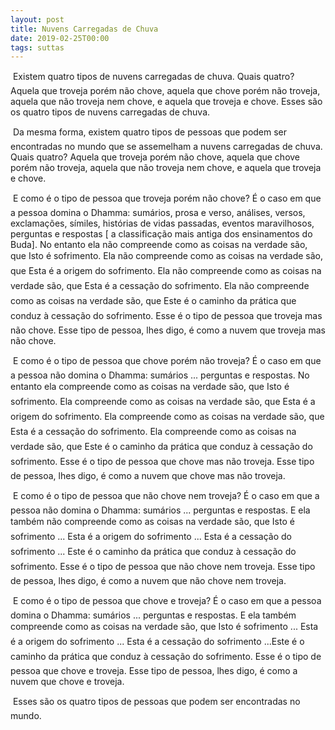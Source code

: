 ```yaml
---
layout: post
title: Nuvens Carregadas de Chuva
date: 2019-02-25T00:00
tags: suttas
---
```

 Existem quatro tipos de nuvens carregadas de chuva. Quais quatro? Aquela que troveja porém não chove, aquela que chove porém não troveja, aquela que não troveja nem chove, e aquela que troveja e chove. Esses são os quatro tipos de nuvens carregadas de chuva.

 Da mesma forma, existem quatro tipos de pessoas que podem ser encontradas no mundo que se assemelham a nuvens carregadas de chuva. Quais quatro? Aquela que troveja porém não chove, aquela que chove porém não troveja, aquela que não troveja nem chove, e aquela que troveja e chove.

 E como é o tipo de pessoa que troveja porém não chove? É o caso em que a pessoa domina o Dhamma: sumários, prosa e verso, análises, versos, exclamações, símiles, histórias de vidas passadas, eventos maravilhosos, perguntas e respostas [ a classificação mais antiga dos ensinamentos do Buda]. No entanto ela não compreende como as coisas na verdade são, que Isto é sofrimento. Ela não compreende como as coisas na verdade são, que Esta é a origem do sofrimento. Ela não compreende como as coisas na verdade são, que Esta é a cessação do sofrimento. Ela não compreende como as coisas na verdade são, que Este é o caminho da prática que conduz à cessação do sofrimento. Esse é o tipo de pessoa que troveja mas não chove. Esse tipo de pessoa, lhes digo, é como a nuvem que troveja mas não chove.

 E como é o tipo de pessoa que chove porém não troveja? É o caso em que a pessoa não domina o Dhamma: sumários ... perguntas e respostas. No entanto ela compreende como as coisas na verdade são, que Isto é sofrimento. Ela compreende como as coisas na verdade são, que Esta é a origem do sofrimento. Ela compreende como as coisas na verdade são, que Esta é a cessação do sofrimento. Ela compreende como as coisas na verdade são, que Este é o caminho da prática que conduz à cessação do sofrimento. Esse é o tipo de pessoa que chove mas não troveja. Esse tipo de pessoa, lhes digo, é como a nuvem que chove mas não troveja.

 E como é o tipo de pessoa que não chove nem troveja? É o caso em que a pessoa não domina o Dhamma: sumários ... perguntas e respostas. E ela também não compreende como as coisas na verdade são, que Isto é sofrimento ... Esta é a origem do sofrimento ... Esta é a cessação do sofrimento ... Este é o caminho da prática que conduz à cessação do sofrimento. Esse é o tipo de pessoa que não chove nem troveja. Esse tipo de pessoa, lhes digo, é como a nuvem que não chove nem troveja.

 E como é o tipo de pessoa que chove e troveja? É o caso em que a pessoa domina o Dhamma: sumários ... perguntas e respostas. E ela também compreende como as coisas na verdade são, que Isto é sofrimento ... Esta é a origem do sofrimento ... Esta é a cessação do sofrimento ...Este é o caminho da prática que conduz à cessação do sofrimento. Esse é o tipo de pessoa que chove e troveja. Esse tipo de pessoa, lhes digo, é como a nuvem que chove e troveja.

 Esses são os quatro tipos de pessoas que podem ser encontradas no mundo.

